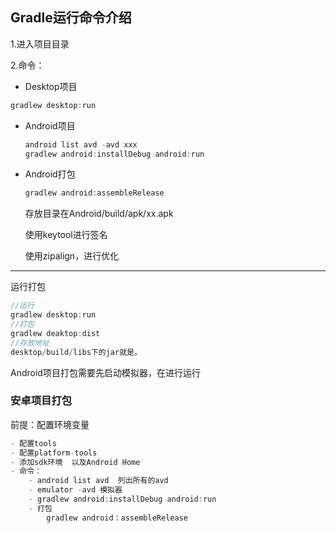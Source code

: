## Gradle运行命令介绍

1.进入项目目录

2.命令：

- Desktop项目

```java
gradlew desktop:run
```

- Android项目

  ```java
  android list avd -avd xxx
  gradlew android:installDebug android:run
  ```

- Android打包

  ```java
  gradlew android:assembleRelease
  ```

  存放目录在Android/build/apk/xx.apk

  使用keytool进行签名

  使用zipalign，进行优化

  

-------------------

运行打包

```java
//运行
gradlew desktop:run
//打包
gradlew deaktop:dist
//存放地址
desktop/build/libs下的jar就是。
```



Android项目打包需要先启动模拟器，在进行运行



### 安卓项目打包

前提：配置环境变量

```java
- 配置tools
- 配置platform-tools
- 添加sdk环境  以及Android Home 
- 命令：
	- android list avd  列出所有的avd
	- emulator -avd 模拟器
	- gradlew android:installDebug android:run
	- 打包
		gradlew android：assembleRelease
```



